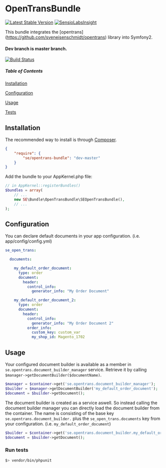 OpenTransBundle
================


[![Latest Stable Version](https://poser.pugx.org/se/opentrans-bundle/v/stable.png)](https://packagist.org/packages/se/opentrans-bundle)
[![SensioLabsInsight](https://insight.sensiolabs.com/projects/4161a631-d706-458d-b94e-d54bb545f0f8/mini.png)](https://insight.sensiolabs.com/projects/4161a631-d706-458d-b94e-d54bb545f0f8)

This bundle integrates the [opentrans] (https://github.com/sveneisenschmidt/opentrans) library into Symfony2.


#### Dev branch is master branch.

[![Build Status](https://api.travis-ci.org/sveneisenschmidt/opentrans-bundle.png?branch=master)](https://travis-ci.org/svenseisenschmidt/opentrans-bundle)


##### Table of Contents

[Installation](#installation)

[Configuration](#configuration)

[Usage](#usage)

[Tests](#tests)

<a name="installation"></a>
## Installation

The recommended way to install is through [Composer](http://getcomposer.org).

```json
{
    "require": {
        "se/opentrans-bundle": "dev-master"
    }
}
```

Add the bundle to your AppKernel.php file:

```php
// in AppKernel::registerBundles()
$bundles = array(
    // ...
    new SE\Bundle\OpenTransBundle\SEOpenTransBundle(),
    // ...
);
```

## Configuration

You can declare default documents in your app configuration.
(i.e. app/config/config.yml)

```yaml
se_open_trans:

  documents:

    my_default_order_document:
      type: order
      document:
        header:
          control_info:
            generator_info: "My Order Document"

    my_default_order_document_2:
      type: order
      document:
        header:
          control_info:
            generator_info: "My Order Document 2"
          order_info:
            custom_key: custom_var
            my_shop_id: Magento_1702
```

<a name="usage"></a>
## Usage

Your configured document builder is available as a member in `se.opentrans.document_builder_manager` service.
Retrieve it by calling `$manager->getDocumentBuilder($documentName)`.

```php
$manager = $container->get('se.opentrans.document_builder_manager');
$builder = $manager->getDocumentBuilder('my_default_order_document');
$document = $builder->getDocument();
```

The document builder is created as a service aswell. So instead calling the document builder manager you can
directly load the document builder from the container. The name is consisting of the base key `se.opentrans.document_builder.`
plus the `se_open_trans.documents` key from your configuration. (i.e. `my_default_order_document`)


```php
$builder = $container->get('se.opentrans.document_builder.my_default_order_document');
$document = $builder->getDocument();
```

<a name="tests"></a>
### Run tests
``` bash
$> vendor/bin/phpunit
```





